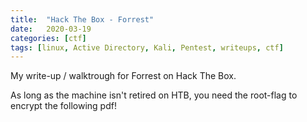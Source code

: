 ```yaml
---
title:  "Hack The Box - Forrest"
date:   2020-03-19
categories: [ctf]
tags: [linux, Active Directory, Kali, Pentest, writeups, ctf]
---
```

My write-up / walktrough for Forrest on Hack The Box.

As long as the machine isn't retired on HTB, you need the root-flag to encrypt the following pdf!